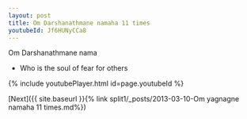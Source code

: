 ```yaml
---
layout: post
title: Om Darshanathmane namaha 11 times
youtubeId: Jf6HUNyCCa8
---
```

 
 
Om Darshanathmane nama 
 
 -  Who is the soul of fear for others 
 
  
 
  
 
 
 
 
 
 


{% include youtubePlayer.html id=page.youtubeId %}
 
[Next]({{ site.baseurl }}{% link  split1/_posts/2013-03-10-Om yagnagne namaha 11 times.md%})
 
